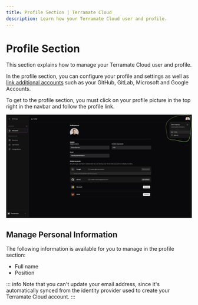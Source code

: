 ```yaml
---
title: Profile Section | Terramate Cloud
description: Learn how your Terramate Cloud user and profile.
---
```


# Profile Section

This section explains how to manage your Terramate Cloud user and profile.

In the profile section, you can configure your profile and settings as well as
[link additional accounts](./account-linking.md) such as your GitHub, GitLab, Microsoft and Google Accounts.

To get to the profile section, you must click on your profile picture in the top right in the navbar and follow the profile link.

![Terramate Cloud Profile](../assets/profile/terramate-cloud-profile.png "Terramate Cloud Profile")

## Manage Personal Information

The following information is available for you to manage in the profile section:

- Full name
- Position

::: info
Note that you can't update your email address, since it's automatically synced from the identity provider used to create your Terramate Cloud account.
:::
